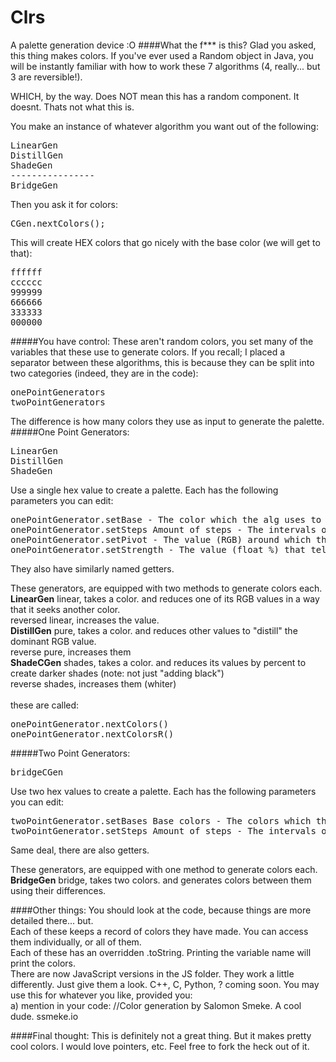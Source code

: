 # Clrs
A palette generation device :O
####What the f*** is this?
Glad you asked, this thing makes colors.
If you've ever used a Random object in Java, you will be instantly familiar with how to work these 7 algorithms (4, really... but 3 are reversible!).

WHICH, by the way. Does NOT mean this has a random component. It doesnt. Thats not what this is.

You make an instance of whatever algorithm you want out of the following:
<pre>
LinearGen
DistillGen
ShadeGen
----------------
BridgeGen
</pre>

Then you ask it for colors:
<pre>
CGen.nextColors();
</pre>

This will create HEX colors that go nicely with the base color (we will get to that):
<pre>
ffffff
cccccc
999999
666666
333333
000000
</pre>

#####You have control:
These aren't random colors, you set many of the variables that these use to generate colors. If you recall; I placed a separator between these algorithms, this is because they can be split into two categories (indeed, they are in the code):
<pre>
onePointGenerators
twoPointGenerators
</pre>
The difference is how many colors they use as input to generate the palette.
#####One Point Generators:
<pre>
LinearGen
DistillGen
ShadeGen
</pre>
Use a single hex value to create a palette. Each has the following parameters you can edit:
<pre>
onePointGenerator.setBase - The color which the alg uses to create the palette. {default = ffffff}
onePointGenerator.setSteps Amount of steps - The intervals of colors generated. {default = 2, minimum = 2}
onePointGenerator.setPivot - The value (RGB) around which the algorithm operates. {default = dominant value}
onePointGenerator.setStrength - The value (float %) that tells the algorithm how far from the original color it is allowed to go.
</pre>
They also have similarly named getters.

These generators, are equipped with two methods to generate colors each.<br>
<b>LinearGen</b>
linear, takes a color. and reduces one of its RGB values in a way that it seeks another color.<br>
reversed linear, increases the value.<br>
<b>DistillGen</b>
pure, takes a color. and reduces other values to "distill" the dominant RGB value.<br>
reverse pure, increases them<br>
<b>ShadeCGen</b>
shades, takes a color. and reduces its values by percent to create darker shades (note: not just "adding black")<br>
reverse shades, increases them (whiter)<br>
<br>
these are called:
<pre>
onePointGenerator.nextColors()
onePointGenerator.nextColorsR()
</pre>

#####Two Point Generators:
<pre>
bridgeCGen
</pre>
Use two hex values to create a palette. Each has the following parameters you can edit:
<pre>
twoPointGenerator.setBases Base colors - The colors which the alg uses to create the palette. {default = [ffffff, ffffff]}
twoPointGenerator.setSteps Amount of steps - The intervals of colors generated. {default = 2, minimum = 2}
</pre>
Same deal, there are also getters.

These generators, are equipped with one method to generate colors each.<br>
<b>BridgeGen</b>
bridge, takes two colors. and generates colors between them using their differences.<br>

####Other things:
You should look at the code, because things are more detailed there... but.<br>
Each of these keeps a record of colors they have made. You can access them individually, or all of them.<br>
Each of these has an overridden .toString. Printing the variable name will print the colors.<br>
There are now JavaScript versions in the JS folder. They work a little differently. Just give them a look.
C++, C, Python, ? coming soon.
You may use this for whatever you like, provided you:<br>
a) mention in your code: //Color generation by Salomon Smeke. A cool dude. ssmeke.io <br>

####Final thought:
This is definitely not a great thing. But it makes pretty cool colors. I would love pointers, etc. Feel free to fork the heck out of it.
